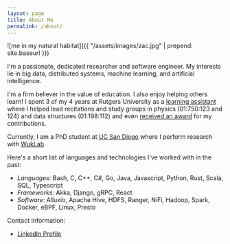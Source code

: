 ```yaml
---
layout: page
title: About Me
permalink: /about/
---
```


![me in my natural habitat]({{ "/assets/images/zac.jpg" | prepend: site.baseurl }})

I'm a passionate, dedicated researcher and software engineer. My interests lie in big data, distributed systems, machine learning, and artificial intelligence.

I'm a firm believer in the value of education. I also enjoy helping others learn! I spent 3 of my 4 years at Rutgers University as a [learning assistant](https://rlc.rutgers.edu/services/learning-assistant-program) where I helped lead recitations and study groups in physics (01:750:123 and 124) and data structures (01:198:112) and even [received an award](http://studentawards.rutgers.edu/2018/05/01/zachary-blanco/) for my contributions.

Currently, I am a PhD student at [UC San Diego](https://ucsd.edu) where I perform research with [WukLab](https://wuklab.io)

Here's a short list of languages and technologies I've worked with in the past:

- _Languages_: Bash, C, C++, C#, Go, Java, Javascript, Python, Rust, Scala, SQL, Typescript
- _Frameworks_: Akka, Django, gRPC, React
- _Software_: Alluxio, Apache Hive, HDFS, Ranger, NiFi, Hadoop, Spark, Docker, eBPF, Linux, Presto


Contact Information:

- [LinkedIn Profile](https://www.linkedin.com/pub/zac-blanco/9a/2a6/8a9)

